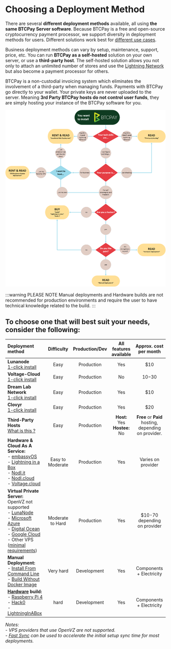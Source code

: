 # Choosing a Deployment Method

There are several **different deployment methods** available, all using **the same BTCPay Server software**. Because BTCPay is a free and open-source cryptocurrency payment processor, we support diversity in deployment methods for users. Different solutions work best for [different use cases](../UseCase.md).

Business deployment methods can vary by setup, maintenance, support, price, etc. You can run **BTCPay as a self-hosted** solution on your own server, or use a **third-party host**. The self-hosted solution allows you not only to attach an unlimited number of stores and use the [Lightning Network](../LightningNetwork.md) but also become a payment processor for others.

BTCPay is a non-custodial invoicing system which eliminates the involvement of a third-party when managing funds. Payments with BTCPay go directly to your wallet. Your private keys are never uploaded to the server. Meaning **3rd Party BTCPay hosts do not control user funds**, they are simply hosting your instance of the BTCPay software for you.

![Decision diagram](../img//infographics/DecisionDiagInstallBTCPayServer.png)

:::warning PLEASE NOTE
Manual deployments and Hardware builds are not recommended for production environments and require the user to have technical knowledge related to the build.
:::

## To choose one that will best suit your needs, consider the following:<br>

| Deployment method                                                                                                                                                                                                                                                                                                                                                                                                                                                                                                                                                                                               |    Difficulty    | Production/Dev |   All features <br>available    |               Approx. cost<br> per month                |
| :-------------------------------------------------------------------------------------------------------------------------------------------------------------------------------------------------------------------------------------------------------------------------------------------------------------------------------------------------------------------------------------------------------------------------------------------------------------------------------------------------------------------------------------------------------------------------------------------------------------- | :--------------: | :------------: | :-----------------------------: | :-----------------------------------------------------: |
| **Lunanode**<br>[1-click install](./LunaNode.md)                                                                                                                                                                                                                                                                                                                                                                                                                                                                                                                                                                |       Easy       |   Production   |               Yes               |                           $10                           |
| **Voltage-Cloud**<br>[1-click install](./voltagecloud.md)                                                                                                                                                                                                                                                                                                                                                                                                                                                                                                                                                       |       Easy       |   Production   |               No                |                         $10-$30                         |
| **Dream Lab Network**<br>[1-click install](./DreamlabNetwork.md)                                                                                                                                                                                                                                                                                                                                                                                                                                                                                                                                                |       Easy       |   Production   |               Yes               |                           $10                           |
| **Clovyr**<br>[1-click install](./Clovyr.md)                                                                                                                                                                                                                                                                                                                                                                                                                                                                                                                                                                    |       Easy       |   Production   |               Yes               |                           $20                           |
| **Third-Party Hosts**<br>[What is this ?](./ThirdPartyHosting.md)                                                                                                                                                                                                                                                                                                                                                                                                                                                                                                                                               |       Easy       |   Production   | **Host:** Yes<br>**Hostee:** No | **Free** or **Paid** hosting,<br>depending on provider. |
| **Hardware & Cloud As A Service:**<br>- [embassyOS](https://start9.com)<br>- [Lightning in a Box](https://lightninginabox.co/)<br>- [Nodl.it](https://www.nodl.it/)<br>- [Nodl.cloud](https://nodl.cloud/)<br>- [Voltage.cloud](https://voltage.cloud/)                                                                                                                                                                                                                                                                                                                                                         | Easy to Moderate |   Production   |               Yes               |                   Varies on provider                    |
| **Virtual Private Server:** <br>OpenVZ not supported<br>- [LunaNode](https://medium.com/@BtcpayServer/hosting-btcpayserver-on-lunanode-bf9ef5fff75b)<br>- [Microsoft Azure](./Azure.md)<br>- [Digital Ocean](https://medium.com/@molthoff/running-btcpay-on-digital-ocean-for-10-month-how-to-add-other-coins-7a497339fb2f)<br>- [Google Cloud](./GoogleCloud.md)<br>- Other VPS <br> ([minimal requirements](../FAQ/Deployment.md#what-are-the-minimal-requirements-for-btcpay)) | Moderate to Hard |   Production   |               Yes               |             $10-70<br>depending on provider             |
| **Manual Deployment:**<br>- [Install From Command Line](http://blog.sipsorcery.com/?p=1052)<br>- [Build Without Docker Image](./ManualDeployment.md)                                                                                                                                                                                                                                                                                                                                                                                                                                                            |    Very hard     |  Development   |               Yes               |                Components + Electricity                 |
| **[Hardware](./Hardware.md) build:**<br>- [Raspberry Pi 4](./RaspberryPi4.md)<br>- [Hack0](./Hack0.md) <br>- [LightningInABox](./LightningInABox.md)                                                                                                                                                                                                                                                                                                                                                                                                                                                            |       hard       |  Development   |               Yes               |                Components + Electricity                 |

_Notes:_<br>
_- VPS providers that use OpenVZ are not supported._<br>
_- [Fast Sync](https://github.com/btcpayserver/btcpayserver-docker/tree/master/contrib/FastSync) can be used to accelerate the initial setup sync time for most deployments._

